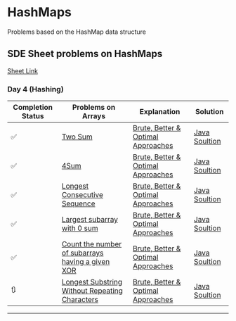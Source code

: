 # HashMaps

Problems based on the HashMap data structure

## SDE Sheet problems on HashMaps

[Sheet Link](https://takeuforward.org/interviews/strivers-sde-sheet-top-coding-interview-problems/)

### Day 4 (Hashing)

| Completion Status | Problems on Arrays | Explanation | Solution |
| --- | --- | --- | --- |
| ✅ | [Two Sum](https://leetcode.com/problems/two-sum/) | [Brute, Better & Optimal Approaches](#) | [Java Soultion](./src/sde_sheet/TwoSum.java) |
| ✅ | [4Sum](https://leetcode.com/problems/4sum/) | [Brute, Better & Optimal Approaches](#) | [Java Soultion](./src/sde_sheet/FourSum.java) |
| ✅ | [Longest Consecutive Sequence](https://leetcode.com/problems/longest-consecutive-sequence/) | [Brute, Better & Optimal Approaches](#) | [Java Soultion](./src/sde_sheet/LongestConsecutiveSequence.java) |
| ✅ | [Largest subarray with 0 sum](https://practice.geeksforgeeks.org/problems/largest-subarray-with-0-sum/1#) | [Brute, Better & Optimal Approaches](#) | [Java Soultion](./src/sde_sheet/Largest_0_Sum_Subarray.java) |
| ✅ | [Count the number of subarrays having a given XOR](https://www.geeksforgeeks.org/count-number-subarrays-given-xor/) | [Brute, Better & Optimal Approaches](#) | [Java Soultion](./src/sde_sheet/CountXORsubarrays.java) |
| 🔃 | [Longest Substring Without Repeating Characters](https://leetcode.com/problems/longest-substring-without-repeating-characters/) | [Brute, Better & Optimal Approaches](#) | [Java Soultion](./src/sde_sheet/LongestSubstring.java) |

---

<!-- 

Status Table for SDE Sheet problems

### Day x

| Completion Status | Problems on Arrays | Explanation | Solution |
| --- | --- | --- | --- |
| ✅ | []() | [Brute, Better & Optimal Approaches](#) | [Java Soultion](./src/sde_sheet/.java) |
| 🔃 | []() | [Brute, Better & Optimal Approaches](#) | [Java Soultion](./src/sde_sheet/.java) |

 -->
